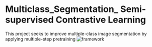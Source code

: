 # Multiclass_Segmentation_ Semi-supervised Contrastive Learning
This project seeks to improve multiple-class image segmentation by applying multiple-step pretraining
![framework](https://github.com/user-attachments/assets/8d60c40f-c36d-4f04-8768-e5601659f50c)
